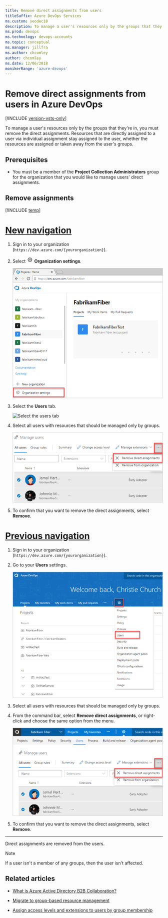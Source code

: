 ```yaml
---
title: Remove direct assignments from users
titleSuffix: Azure DevOps Services
ms.custom: seodec18
description: To manage a user's resources only by the groups that they're in, you must remove the direct assignments in your organization.
ms.prod: devops
ms.technology: devops-accounts
ms.topic: conceptual
ms.manager: jillfra
ms.author: chcomley
author: chcomley
ms.date: 12/06/2018
monikerRange: 'azure-devops'
---
```


# Remove direct assignments from users in Azure DevOps

[!INCLUDE [version-vsts-only](../../_shared/version-vsts-only.md)]

To manage a user's resources only by the groups that they're in, you must remove the direct assignments. Resources that are directly assigned to a user via individual assignment stay assigned to the user, whether the resources are assigned or taken away from the user's groups.

## Prerequisites

* You must be a member of the **Project Collection Administrators** group for the organization that you would like to manage users' direct assignments.

## Remove assignments

[!INCLUDE [temp](../../_shared/new-navigation-cloud.md)] 

# [New navigation](#tab/new-nav)

1. Sign in to your organization (```https://dev.azure.com/{yourorganization}```).

2. Select ![gear icon](../../_img/icons/gear-icon.png) **Organization settings**.

   ![Open Organization settings](../../_shared/_img/settings/open-admin-settings-vert.png)

3. Select the **Users** tab.

   ![Select the users tab
](_img/remove-direct-assignments/users-tab-vert.png)

4. Select all users with resources that should be managed only by groups.

   ![Select group rules for migration](_img/remove-direct-assignments/choose-remove-direct-assignments-vert.png)

5. To confirm that you want to remove the direct assignments, select **Remove**.

# [Previous navigation](#tab/previous-nav)

1. Sign in to your organization (`https://dev.azure.com/{yourorganization}`).

2. Go to your **Users** settings.

   ![Go to users settings](../../_shared/_img/sign-in-go-to-users-settings-horz.png)

3. Select all users with resources that should be managed only by groups.

4. From the command bar, select **Remove direct assignments**, or right-click and choose the same option from the menu.

   ![Choose remove direct assignments](_img/remove-direct-assignments/choose-remove-direct-assignments.png)

5. To confirm that you want to remove the direct assignments, select **Remove**.

---

Direct assignments are removed from the users.

> [!Note]
> If a user isn't a member of any groups, then the user isn't affected.

## Related articles

* [What is Azure Active Directory B2B Collaboration?](/azure/active-directory/active-directory-b2b-what-is-azure-ad-b2b)

* [Migrate to group-based resource management](migrate-to-group-based-resource-management-in-vsts.md)

* [Assign access levels and extensions to users by group membership](assign-access-levels-and-extensions-by-group-membership.md)
